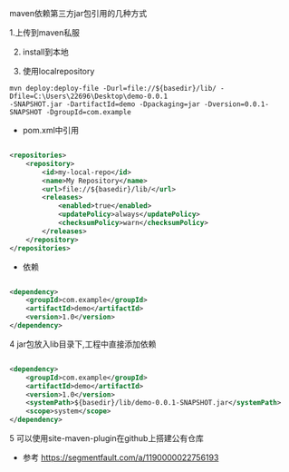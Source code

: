 maven依赖第三方jar包引用的几种方式

1.上传到maven私服

2. install到本地

3. 使用localrepository

```
mvn deploy:deploy-file -Durl=file://${basedir}/lib/ -Dfile=C:\Users\22696\Desktop\demo-0.0.1
-SNAPSHOT.jar -DartifactId=demo -Dpackaging=jar -Dversion=0.0.1-SNAPSHOT -DgroupId=com.example

```

* pom.xml中引用

```xml

<repositories>
    <repository>
        <id>my-local-repo</id>
        <name>My Repository</name>
        <url>file://${basedir}/lib/</url>
        <releases>
            <enabled>true</enabled>
            <updatePolicy>always</updatePolicy>
            <checksumPolicy>warn</checksumPolicy>
        </releases>
    </repository>
</repositories>
```

* 依赖

```xml

<dependency>
    <groupId>com.example</groupId>
    <artifactId>demo</artifactId>
    <version>1.0</version>
</dependency>
```

4 jar包放入lib目录下,工程中直接添加依赖

```xml

<dependency>
    <groupId>com.example</groupId>
    <artifactId>demo</artifactId>
    <version>1.0</version>
    <systemPath>${basedir}/lib/demo-0.0.1-SNAPSHOT.jar</systemPath>
    <scope>system</scope>
</dependency>
```

5 可以使用site-maven-plugin在github上搭建公有仓库

* 参考 https://segmentfault.com/a/1190000022756193